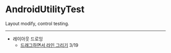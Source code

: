 # AndroidUtilityTest
Layout modify, control testing.
* * *
  - 레이아웃 드로잉
    - [드래그하면서 라인 그리기](https://bitsoul.tistory.com/62) 3/19
    
